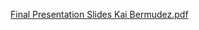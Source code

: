 [Final Presentation Slides Kai Bermudez.pdf](https://github.com/KaiBermudez1/datasciencekaibermudez/files/6613153/Final.Presentation.Slides.Kai.Bermudez.pdf)
